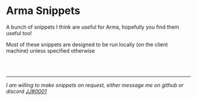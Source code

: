 # Arma Snippets
A bunch of snippets I think are useful for Arma, hopefully you find them useful too!

Most of these snippets are designed to be run locally (on the client machine) unless specified otherwise

<br><br><hr>
*I am willing to make snippets on request, either message me on github or discord [ JJ#0001 ](https://discordapp.com/users/176721924448059402)*
